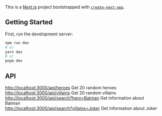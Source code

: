 This is a [Next.js](https://nextjs.org/) project bootstrapped with [`create-next-app`](https://github.com/vercel/next.js/tree/canary/packages/create-next-app).

## Getting Started

First, run the development server:

```bash
npm run dev
# or
yarn dev
# or
pnpm dev
```
## API
[http://localhost:3000/api/heroes](http://localhost:3000/api/heroes) Get 20 random heroes <br/>
[http://localhost:3000/api/villains](http://localhost:3000/api/villains) Get 20 random villains <br/>
[http://localhost:3000/api/search?hero=Batman](http://localhost:3000/api/search?hero=Batman) Get information about Batman <br/>
[http://localhost:3000/api/search?villains=Joker](http://localhost:3000/api/search?villains=Joker) Get information about Joker <br/>
